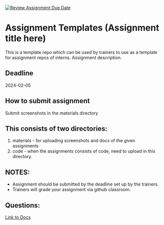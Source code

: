[![Review Assignment Due Date](https://classroom.github.com/assets/deadline-readme-button-24ddc0f5d75046c5622901739e7c5dd533143b0c8e959d652212380cedb1ea36.svg)](https://classroom.github.com/a/LYApsHGE)
# Assignment Templates (Assignment title here)

This is a template repo which can be used by trainers to use as a template for assignment repos of interns. Assignment description.

## Deadline

2024-02-05

## How to submit assignment

Submit screenshots in the materials directory

## This consists of two directories:

1. materials - for uploading screenshots and docs of the given assignments
2. code - when the assignments consists of code, need to upload in this directory.

## NOTES:

- Assignment should be submitted by the deadline set up by the trainers.
- Trainers will grade your assignment via github classroom.


## Questions:
[Link to Docs](Questions.md)

